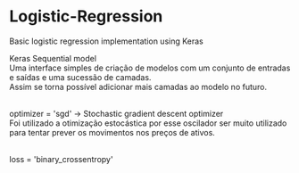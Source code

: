 # Logistic-Regression
Basic logistic regression implementation using Keras<br />

Keras Sequential model <br />
Uma interface simples de criação de modelos com um conjunto de entradas e saídas e uma sucessão de camadas.<br />
Assim se torna possível adicionar mais camadas ao modelo no futuro.<br /><br />

optimizer = 'sgd' -> Stochastic gradient descent optimizer<br />
Foi utilizado a otimização estocástica por esse oscilador ser muito utilizado para tentar prever os movimentos nos preços de ativos.<br /><br />

loss = 'binary_crossentropy'
